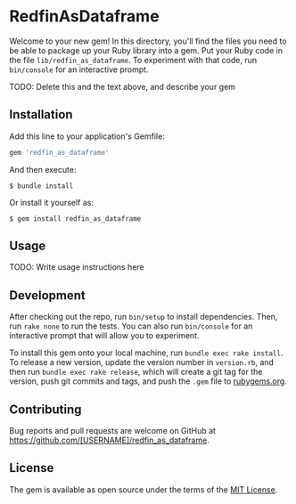 # RedfinAsDataframe

Welcome to your new gem! In this directory, you'll find the files you need to be able to package up your Ruby library into a gem. Put your Ruby code in the file `lib/redfin_as_dataframe`. To experiment with that code, run `bin/console` for an interactive prompt.

TODO: Delete this and the text above, and describe your gem

## Installation

Add this line to your application's Gemfile:

```ruby
gem 'redfin_as_dataframe'
```

And then execute:

    $ bundle install

Or install it yourself as:

    $ gem install redfin_as_dataframe

## Usage

TODO: Write usage instructions here

## Development

After checking out the repo, run `bin/setup` to install dependencies. Then, run `rake none` to run the tests. You can also run `bin/console` for an interactive prompt that will allow you to experiment.

To install this gem onto your local machine, run `bundle exec rake install`. To release a new version, update the version number in `version.rb`, and then run `bundle exec rake release`, which will create a git tag for the version, push git commits and tags, and push the `.gem` file to [rubygems.org](https://rubygems.org).

## Contributing

Bug reports and pull requests are welcome on GitHub at https://github.com/[USERNAME]/redfin_as_dataframe.


## License

The gem is available as open source under the terms of the [MIT License](https://opensource.org/licenses/MIT).
